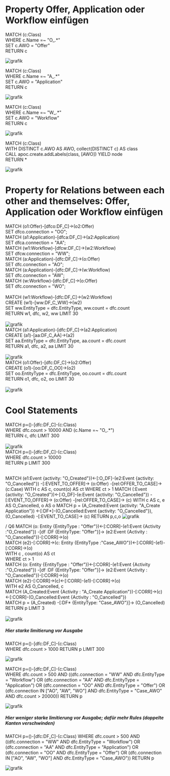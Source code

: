 
<H1>Property Offer, Application oder Workflow einfügen</H1>

MATCH (c:Class) <br>
WHERE c.Name =~ "O_.*" <br>
SET c.AWO = "Offer" <br>
RETURN c <br>

 ![grafik](https://user-images.githubusercontent.com/62024017/214136894-d196d971-25f1-49f4-8e0c-f7ffbc84ad70.png)

MATCH (c:Class) <br>
WHERE c.Name =~ "A_.*" <br>
SET c.AWO = "Application" <br>
RETURN c <br>

![grafik](https://user-images.githubusercontent.com/62024017/214137666-c8d1108f-f0a3-4878-a42a-79cf6b9092c8.png)

MATCH (c:Class) <br>
WHERE c.Name =~ "W_.*" <br>
SET c.AWO = "Workflow" <br>
RETURN c <br>

![grafik](https://user-images.githubusercontent.com/62024017/214137760-25b0e866-e9ba-430a-a6b2-0c624e44b132.png)



MATCH (c:Class) <br>
WITH DISTINCT c.AWO AS AWO, collect(DISTINCT c) AS class <br>
CALL apoc.create.addLabels(class, [AWO]) YIELD node <br>
RETURN *  <br>

![grafik](https://user-images.githubusercontent.com/62024017/214137951-4f382f5b-4f14-42b2-8bcd-f12c80ce1564.png)



<H1>Property for Relations between each other and themselves: Offer, Application oder Workflow einfügen</H1>

MATCH (o1:Offer)-[dfco:DF_C]->(o2:Offer) <br>
SET dfco.connection = "OO"; <br>
MATCH (a1:Application)-[dfca:DF_C]->(a2:Application) <br>
SET dfca.connection = "AA"; <br>
MATCH (w1:Workflow)-[dfcw:DF_C]->(w2:Workflow) <br>
SET dfcw.connection = "WW"; <br>
MATCH (a:Application)-[dfc:DF_C]->(o:Offer) <br>
SET dfc.connection = "AO"; <br>
MATCH (a:Application)-[dfc:DF_C]->(w:Workflow) <br>
SET dfc.connection = "AW"; <br>
MATCH (w:Workflow)-[dfc:DF_C]->(o:Offer) <br>
SET dfc.connection = "WO"; <br>
<br>
MATCH (w1:Workflow)-[dfc:DF_C]->(w2:Workflow) <br>
CREATE (w1)-[ww:DF_C_WW]->(w2) <br>
SET ww.EntityType = dfc.EntityType, ww.count = dfc.count <br>
RETURN w1, dfc, w2, ww LIMIT 30 <br>
<br>
![grafik](https://user-images.githubusercontent.com/62024017/214142452-a57c6495-0def-4cb7-bbf7-608371092b71.png)
<br>
MATCH (a1:Application)-[dfc:DF_C]->(a2:Application) <br>
CREATE (a1)-[aa:DF_C_AA]->(a2) <br>
SET aa.EntityType = dfc.EntityType, aa.count = dfc.count <br>
RETURN a1, dfc, a2, aa LIMIT 30 <br>
<br>
![grafik](https://user-images.githubusercontent.com/62024017/214142722-89c6c9f5-f2bc-4b16-b3c3-58873227c26a.png)
<br>
MATCH (o1:Offer)-[dfc:DF_C]->(o2:Offer) <br>
CREATE (o1)-[oo:DF_C_OO]->(o2) <br>
SET oo.EntityType = dfc.EntityType, oo.count = dfc.count <br>
RETURN o1, dfc, o2, oo LIMIT 30 <br>
<br>
![grafik](https://user-images.githubusercontent.com/62024017/214142811-fe69bfaa-f11d-4d3c-b8af-99b51e83f6ae.png)





<H1>Cool Statements</H1>

MATCH p=()-[dfc:DF_C]-(c:Class)  <br>
WHERE dfc.count > 10000 AND (c.Name =~ "O_.*") <br>
RETURN c, dfc LIMIT 300<br>
<br>
![grafik](https://user-images.githubusercontent.com/62024017/214140635-6daf612d-33ea-498d-bcb9-d9431f052d4a.png)
<br>
MATCH p=()-[dfc:DF_C]-(c:Class) <br>
WHERE dfc.count > 10000 <br>
RETURN p LIMIT 300 <br>
<br>
 
MATCH  (e1:Event {activity: "O_Created"})<-[:O_DF]-(e2:Event {activity: "O_Cancelled"}) -[:EVENT_TO_OFFER]-> (o:Offer) -[rel:OFFER_TO_CASE]-> (c:Case)
WITH  c AS c, count(o) AS ct
WHERE ct > 1
MATCH (:Event {activity: "O_Created"})<-[:O_DF]-(e:Event {activity: "O_Cancelled"}) -[:EVENT_TO_OFFER]-> (o:Offer) -[rel:OFFER_TO_CASE]-> (c)
WITH c AS c, e AS O_Cancelled, o AS o
MATCH p = (A_Created:Event {activity: "A_Create Application"}) <-[:DF*]-(O_Cancelled:Event {activity: "O_Cancelled"}), (O_Cancelled) -[:EVENT_TO_CASE]-> (c)
RETURN p,c,o
![grafik](https://user-images.githubusercontent.com/62024017/214145227-d4682236-2322-4eed-95bd-7d84d6b78043.png)


/ Q6
MATCH (o: Entity {EntityType : "Offer"})<-[:CORR]-(e1:Event {Activity :"O_Created"}) -[df :DF {EntityType: "Offer"}]-> (e2:Event {Activity : "O_Cancelled"})-[:CORR]->(o) <br>
MATCH (e2)-[:CORR]->(c: Entity {EntityType :"Case_AWO"})<-[:CORR]-(e1)-[:CORR]->(o) <br>
WITH c , count(o) AS ct <br>
WHERE ct > 1 <br>
MATCH (o: Entity {EntityType : "Offer"})<-[:CORR]-(e1:Event {Activity :"O_Created"}) -[df :DF {EntityType: "Offer"}]-> (e2:Event {Activity : "O_Cancelled"})-[:CORR]->(o) <br>
MATCH (e2)-[:CORR]->(c)<-[:CORR]-(e1)-[:CORR]->(o) <br>
WITH e2 AS O_Cancelled, c <br>
MATCH (A_Created:Event {Activity : "A_Create Application"})-[:CORR]->(c)<-[:CORR]-(O_Cancelled:Event {Activity : "O_Cancelled"}) <br>
MATCH p = (A_Created) -[:DF* {EntityType: "Case_AWO"}]-> (O_Cancelled) <br>
RETURN p LIMIT 3 <br>
<br>
![grafik](https://user-images.githubusercontent.com/62024017/214144238-c1362b56-8374-4935-9582-7cc3e8993715.png)


<h5>Hier starke limitierung vor Ausgabe </h5>
MATCH p=()-[dfc:DF_C]-(c:Class) <br>
WHERE dfc.count > 1000
RETURN p LIMIT 300

![grafik](https://user-images.githubusercontent.com/62024017/214144543-5bf42e98-5bbf-454b-a887-c21a87b3fd51.png)



MATCH p=()-[dfc:DF_C]-(c:Class) <br>
WHERE dfc.count > 500 AND ((dfc.connection = "WW" AND dfc.EntityType = "Workflow") OR (dfc.connection = "AA" AND dfc.EntityType = "Application") OR (dfc.connection = "OO" AND dfc.EntityType = "Offer") OR (dfc.connection IN ["AO", "AW", "WO"] AND dfc.EntityType = "Case_AWO" AND dfc.count > 20000))
RETURN p <br>

 ![grafik](https://user-images.githubusercontent.com/62024017/214143612-f8d8d8f3-3d44-44d0-aa4b-179adc857d8b.png)
 
 <h5>Hier weniger starke limitierung vor Ausgabe; dafür mehr Rules (doppelte Kanten verschwinden) </h5>
 
MATCH p=()-[dfc:DF_C]-(c:Class)
WHERE dfc.count > 500 AND ((dfc.connection = "WW" AND dfc.EntityType = "Workflow") OR (dfc.connection = "AA" AND dfc.EntityType = "Application") OR (dfc.connection = "OO" AND dfc.EntityType = "Offer") OR (dfc.connection IN ["AO", "AW", "WO"] AND dfc.EntityType = "Case_AWO"))
RETURN p

![grafik](https://user-images.githubusercontent.com/62024017/214146082-8fb264d8-42da-4950-8097-64eae8213942.png)


